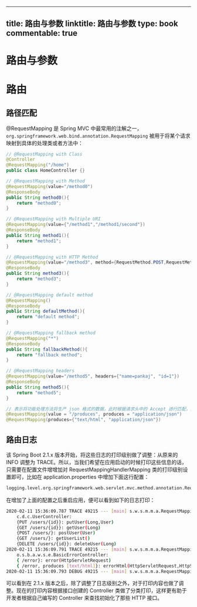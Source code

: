 
---
title: 路由与参数
linktitle: 路由与参数
type: book
commentable: true
---

# 路由与参数

# 路由

## 路径匹配

@RequestMapping 是 Spring MVC 中最常用的注解之一，`org.springframework.web.bind.annotation.RequestMapping` 被用于将某个请求映射到具体的处理类或者方法中：

```java
// @RequestMapping with Class
@Controller
@RequestMapping("/home")
public class HomeController {}

// @RequestMapping with Method
@RequestMapping(value="/method0")
@ResponseBody
public String method0(){
    return "method0";
}

// @RequestMapping with Multiple URI
@RequestMapping(value={"/method1","/method1/second"})
@ResponseBody
public String method1(){
    return "method1";
}

// @RequestMapping with HTTP Method
@RequestMapping(value="/method3", method={RequestMethod.POST,RequestMethod.GET})
@ResponseBody
public String method3(){
    return "method3";
}

// @RequestMapping default method
@RequestMapping()
@ResponseBody
public String defaultMethod(){
    return "default method";
}

// @RequestMapping fallback method
@RequestMapping("*")
@ResponseBody
public String fallbackMethod(){
    return "fallback method";
}

// @RequestMapping headers
@RequestMapping(value="/method5", headers={"name=pankaj", "id=1"})
@ResponseBody
public String method5(){
    return "method5";
}

// 表示将功能处理方法将生产 json 格式的数据，此时根据请求头中的 Accept 进行匹配，如请求头 Accept:application/json 时即可匹配;
@RequestMapping(value = "/produces", produces = "application/json")
@RequestMapping(produces={"text/html", "application/json"})
```

## 路由日志

该 Spring Boot 2.1.x 版本开始，将这些日志的打印级别做了调整：从原来的 INFO 调整为 TRACE。所以，当我们希望在应用启动的时候打印这些信息的话，只需要在配置文件增增加对 RequestMappingHandlerMapping 类的打印级别设置即可，比如在 application.properties 中增加下面这行配置：

```sh
logging.level.org.springframework.web.servlet.mvc.method.annotation.RequestMappingHandlerMapping=trace
```

在增加了上面的配置之后重启应用，便可以看到如下的日志打印：

```sh
2020-02-11 15:36:09.787 TRACE 49215 --- [main] s.w.s.m.m.a.RequestMappingHandlerMapping :
	c.d.c.UserController:
	{PUT /users/{id}}: putUser(Long,User)
	{GET /users/{id}}: getUser(Long)
	{POST /users/}: postUser(User)
	{GET /users/}: getUserList()
	{DELETE /users/{id}}: deleteUser(Long)
2020-02-11 15:36:09.791 TRACE 49215 --- [main] s.w.s.m.m.a.RequestMappingHandlerMapping :
	o.s.b.a.w.s.e.BasicErrorController:
	{ /error}: error(HttpServletRequest)
	{ /error, produces [text/html]}: errorHtml(HttpServletRequest,HttpServletResponse)
2020-02-11 15:36:09.793 DEBUG 49215 --- [main] s.w.s.m.m.a.RequestMappingHandlerMapping : 7 mappings in 'requestMappingHandlerMapping'

```

可以看到在 2.1.x 版本之后，除了调整了日志级别之外，对于打印内容也做了调整。现在的打印内容根据接口创建的 Controller 类做了分类打印，这样更有助于开发者根据自己编写的 Controller 来查找初始化了那些 HTTP 接口。

    